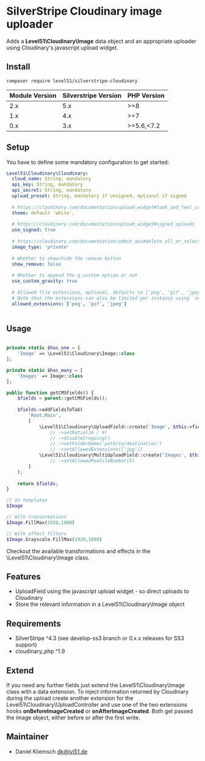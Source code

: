 # SilverStripe Cloudinary image uploader
Adds a **Level51\Cloudinary\Image** data object and an appropriate uploader using Cloudinary's javascript upload widget.

## Install

```
composer require level51/silverstripe-cloudinary
```

| Module Version | Silverstripe Version | PHP Version |
|----------------|----------------------|-------------|
| 2.x            | 5.x                  | >=8         |
| 1.x            | 4.x                  | >=7         |
| 0.x            | 3.x                  | >=5.6,<7.2  |

## Setup
You have to define some mandatory configuration to get started:

```yaml
Level51\Cloudinary\Cloudinary:
  cloud_name: String, mandatory
  api_key: String, mandatory
  api_secret: String, mandatory
  upload_preset: String, mandatory if unsigned, optional if signed
  
  # https://cloudinary.com/documentation/upload_widget#look_and_feel_customization
  theme: default 'white', 
  
  # https://cloudinary.com/documentation/upload_widget#signed_uploads
  use_signed: true
  
  # https://cloudinary.com/documentation/admin_api#delete_all_or_selected_resources
  image_type: 'private'
  
  # Whether to show/hide the remove button
  show_remove: false
  
  # Whether to append the g_custom option or not
  use_custom_gravity: true
  
  # Allowed file extensions, optional, defaults to ['png', 'gif', 'jpeg']
  # Note that the extensions can also be limited per instance using `setAllowedExtensions`
  allowed_extensions: ['png', 'gif', 'jpeg']
  
```

## Usage
```php

private static $has_one = [
    'Image' => \Level51\Cloudinary\Image::class
];

private static $has_many = [
    'Images' => Image::class
];

public function getCMSFields() {
	$fields = parent::getCMSFields();
	
	$fields->addFieldsToTab(
		'Root.Main',
		[
			\Level51\Cloudinary\UploadField::create('Image', $this->fieldLabel('Image')),
				// ->setRatio(16 / 9)
				// ->disableCropping()
				// ->setFolderName('path/to/destination')
				// ->setAllowedExtensions(['jpg'])
			\Level51\Cloudinary\MultiUploadField::create('Images', $this->fieldLabel('Images'))
				// ->setAllowedMaxFileNumber(5)
		]
	);
	
	return $fields;
}
```

```php
// In templates
$Image

// With transormations
$Image.FillMax(1920,1080)

// With effect filters
$Image.Grayscale.FillMax(1920,1080)
```

Checkout the available transformations and effects in the \Level51\Cloudinary\Image class.

## Features
- UploadField using the javascript upload widget - so direct uploads to Cloudinary
- Store the relevant information in a Level51\Cloudinary\Image object

## Requirements
- SilverStripe ^4.3 (see develop-ss3 branch or 0.x.x releases for SS3 support)
- cloudinary_php ^1.9

## Extend
If you need any further fields just extend the Level51\Cloudinary\Image class with a data extension. To inject information returned by Cloudinary during the upload create another extension for the Level51\Cloudinary\UploadController and use one of the two extensions hooks **onBeforeImageCreated** or **onAfterImageCreated**. Both get passed the image object, either before or after the first write.

## Maintainer
- Daniel Kliemsch <dk@lvl51.de>
